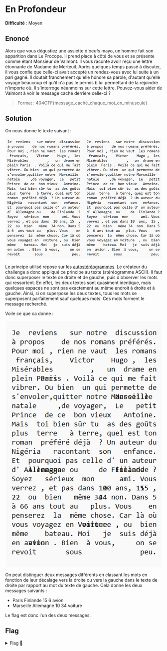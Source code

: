 # En Profondeur

**Difficulté** : Moyen

## Enoncé

Alors que vous dégustiez une assiette d'oeufs mayo, un homme fait son apparition dans Le Procope. Il prend place à côté de vous et se présente comme étant Monsieur de Valmont. Il vous raconte avoir reçu une lettre étonnante de Madame de Merteuil. Après quelques temps passé à discuter, il vous confie que celle-ci avait accepté un rendez-vous avec lui suite à un pari gagné. Il doutait franchement qu'elle honore sa parole, d'autant qu'elle voyage beaucoup et qu'il n'a pas le permis b lui permettant de la rejoindre n'importe où. Il s'interroge néanmoins sur cette lettre. Pouvez-vous aider de Valmont à voir le message caché derrière celle-ci ?

> Format : 404CTF{message_caché_chaque_mot_en_minuscule}


## Solution

On nous donne le texte suivant :

<p align="center"><img src="Ressource challenge.png" alt="Ressource challenge" width="500"></p>

Le principe utilisé repose sur les [autostéréogrammes](https://fr.wikipedia.org/wiki/Autost%C3%A9r%C3%A9ogramme). Le créateur du challenge a donc appliqué ce principe au texte (stéréogramme ASCII). Il faut donc superposer le texte de droite et de gauche, puis d'observer les mots qui ressortent. En effet, les deux textes sont quasiment identique, mais quelques espaces ne sont pas exactement au même endroit à droite et à gauche. Ainsi, si on superpose les deux textes, tous les mots se superposent parfaitement sauf quelques mots. Ces mots forment le message recherché.

Voile ce que ca donne :
<p align="center"><img src="Superposition.png" alt="Superposition" width="500"></p>

On peut distinguer deux messages différents en classant les mots en fonction de leur décalage vers la droite ou vers la gauche dans le texte de droite par rapport au mot du texte de gauche. Cela donne les deux messages suivants :
- Paris Finlande 15 6 avion
- Marseille Allemagne 10 34 voiture

Le flag est donc l'un des deux messages.

## Flag

<details>
<summary> Flag 🚩</summary>

```
404CTF{paris_finlande_15_6_avion}
```


